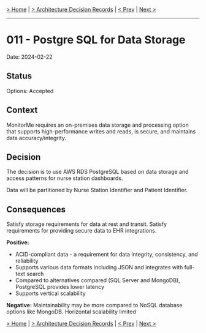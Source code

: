 [> Home](../README.md)  |  [> Architecture Decision Records](README.md) |  [< Prev](010-Interoperability.md)  |  [Next >](011-Postgre-SQL-for-Data-Storage.md)

---

# 011 - Postgre SQL for Data Storage

Date: 2024-02-22

## Status

Options: Accepted

## Context

MonitorMe requires an on-premises data storage and processing option that supports high-performance writes and reads, is secure, and maintains data accuracy/integrity.

## Decision

The decision is to use AWS RDS PostgreSQL based on data storage and access patterns for nurse station dashboards.

Data will be partitioned by Nurse Station Identifier and Patient Identifier.

## Consequences
Satisfy storage requirements for data at rest and transit. Satisfy requirements for providing secure data to EHR integrations.

**Positive:**

- ACID-compliant data - a requirement for data integrity, consistency, and reliability
- Supports various data formats including JSON and integrates with full-text search
- Compared to alternatives compared (SQL Server and MongoDB), PostgreSQL provides lower latency
- Supports vertical scalability

**Negative:**
Maintainability may be more compared to NoSQL database options like MongoDB.
Horizontal scalability limited


[> Home](../README.md)  |  [> Architecture Decision Records](README.md) |  [< Prev](010-Interoperability.md)  |  [Next >](011-Postgre-SQL-for-Data-Storage.md)
